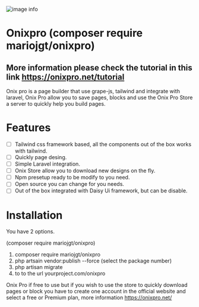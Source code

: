 ![image info](https://raw.githubusercontent.com/mariojgt/onixpro/master/Publish/Public/image/onixpro.png)

# Onixpro (composer require mariojgt/onixpro)

## More information please check the tutorial in this link https://onixpro.net/tutorial

Onix pro is a page builder that use grape-js, tailwind and integrate with laravel, Onix Pro allow you to save pages, blocks and use the Onix Pro Store a server to quickly help you build pages.

# Features

- [ ] Tailwind css framework based, all the components out of the box works with tailwind.
- [ ] Quickly page desing.
- [ ] Simple Laravel integration.
- [ ] Onix Store allow you to download new designs on the fly.
- [ ] Npm presetup ready to be modify to you need.
- [ ] Open source you can change for you needs.
- [ ] Out of the box integrated with Daisy Ui framework, but can be disable.

# Installation

You have 2 options.

(composer require mariojgt/onixpro)

1. composer require mariojgt/onixpro
2. php artsain vendor:publish --force  (select the package number)
3. php artisan migrate
4. to to the url yourproject.com/onixpro

Onix Pro if free to use but if you wish to use the store to quickly download pages or block you have to create one account in the official website and select a free or Premium plan, more information https://onixpro.net/
